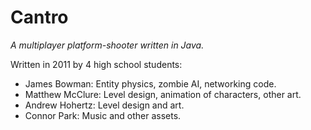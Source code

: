 Cantro
======

*A multiplayer platform-shooter written in Java.*

Written in 2011 by 4 high school students:
* James Bowman: Entity physics, zombie AI, networking code.
* Matthew McClure: Level design, animation of characters, other art.
* Andrew Hohertz: Level design and art.
* Connor Park: Music and other assets.

